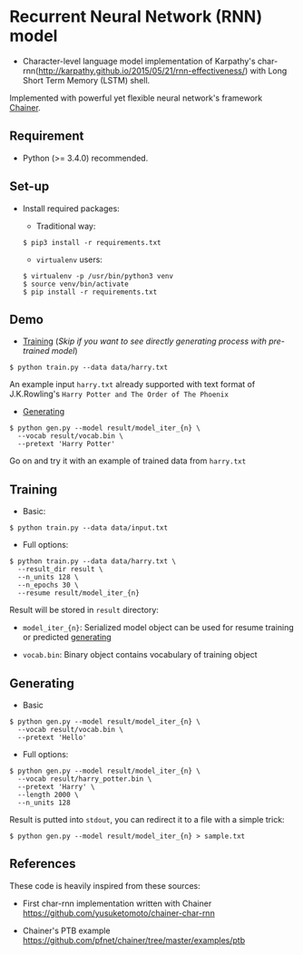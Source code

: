 # Recurrent Neural Network (RNN) model

+ Character-level language model implementation of Karpathy's char-rnn(http://karpathy.github.io/2015/05/21/rnn-effectiveness/)
with Long Short Term Memory (LSTM) shell.

Implemented with powerful yet flexible neural network's framework [Chainer](https://github.com/pfnet/chainer).


## Requirement

+ Python (>= 3.4.0) recommended.


## Set-up

+ Install required packages:

  + Traditional way:

  ```
  $ pip3 install -r requirements.txt
  ```

  + `virtualenv` users:

  ```
  $ virtualenv -p /usr/bin/python3 venv
  $ source venv/bin/activate
  $ pip install -r requirements.txt
  ```

## Demo

+ [Training](#training) (*Skip if you want to see directly generating process with pre-trained model*)

```
$ python train.py --data data/harry.txt
```

An example input `harry.txt` already supported with text format of J.K.Rowling's `Harry Potter and The Order of The Phoenix`


+ [Generating](#generating)

```
$ python gen.py --model result/model_iter_{n} \
  --vocab result/vocab.bin \
  --pretext 'Harry Potter'
```

Go on and try it with an example of trained data from `harry.txt`


## Training

+ Basic:

```
$ python train.py --data data/input.txt
```

+ Full options:

```
$ python train.py --data data/harry.txt \
  --result_dir result \
  --n_units 128 \
  --n_epochs 30 \
  --resume result/model_iter_{n}
```

Result will be stored in `result` directory:

+ `model_iter_{n}`: Serialized model object can be used for resume training or predicted [generating](#generating)

+ `vocab.bin`: Binary object contains vocabulary of training object

## Generating

+ Basic

```
$ python gen.py --model result/model_iter_{n} \
  --vocab result/vocab.bin \
  --pretext 'Hello'
```

+ Full options:

```
$ python gen.py --model result/model_iter_{n} \
  --vocab result/harry_potter.bin \
  --pretext 'Harry' \
  --length 2000 \
  --n_units 128
```

Result is putted into `stdout`, you can redirect it to a file with a simple trick:

```
$ python gen.py --model result/model_iter_{n} > sample.txt
```

## References

These code is heavily inspired from these sources:

+ First char-rnn implementation written with Chainer https://github.com/yusuketomoto/chainer-char-rnn

+ Chainer's PTB example https://github.com/pfnet/chainer/tree/master/examples/ptb
